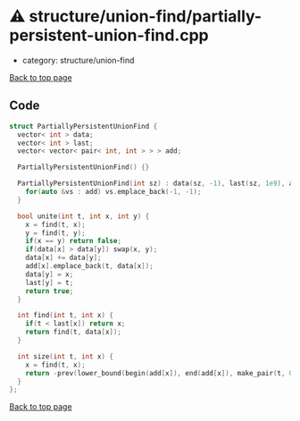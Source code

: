 <!-- mathjax config similar to math.stackexchange -->
<script type="text/javascript" async
  src="https://cdnjs.cloudflare.com/ajax/libs/mathjax/2.7.5/MathJax.js?config=TeX-MML-AM_CHTML">
</script>
<script type="text/x-mathjax-config">
  MathJax.Hub.Config({
    TeX: { equationNumbers: { autoNumber: "AMS" }},
    tex2jax: {
      inlineMath: [ ['$','$'] ],
      processEscapes: true
    },
    "HTML-CSS": { matchFontHeight: false },
    displayAlign: "left",
    displayIndent: "2em"
  });
</script>

<script type="text/javascript" src="https://cdnjs.cloudflare.com/ajax/libs/jquery/3.4.1/jquery.min.js"></script>
<script src="https://cdn.jsdelivr.net/npm/jquery-balloon-js@1.1.2/jquery.balloon.min.js" integrity="sha256-ZEYs9VrgAeNuPvs15E39OsyOJaIkXEEt10fzxJ20+2I=" crossorigin="anonymous"></script>
<script type="text/javascript" src="../../../assets/js/copy-button.js"></script>
<link rel="stylesheet" href="../../../assets/css/copy-button.css" />


# :warning: structure/union-find/partially-persistent-union-find.cpp
* category: structure/union-find


[Back to top page](../../../index.html)



## Code
```cpp
struct PartiallyPersistentUnionFind {
  vector< int > data;
  vector< int > last;
  vector< vector< pair< int, int > > > add;

  PartiallyPersistentUnionFind() {}

  PartiallyPersistentUnionFind(int sz) : data(sz, -1), last(sz, 1e9), add(sz) {
    for(auto &vs : add) vs.emplace_back(-1, -1);
  }

  bool unite(int t, int x, int y) {
    x = find(t, x);
    y = find(t, y);
    if(x == y) return false;
    if(data[x] > data[y]) swap(x, y);
    data[x] += data[y];
    add[x].emplace_back(t, data[x]);
    data[y] = x;
    last[y] = t;
    return true;
  }

  int find(int t, int x) {
    if(t < last[x]) return x;
    return find(t, data[x]);
  }

  int size(int t, int x) {
    x = find(t, x);
    return -prev(lower_bound(begin(add[x]), end(add[x]), make_pair(t, 0)))->second;
  }
};

```

[Back to top page](../../../index.html)

